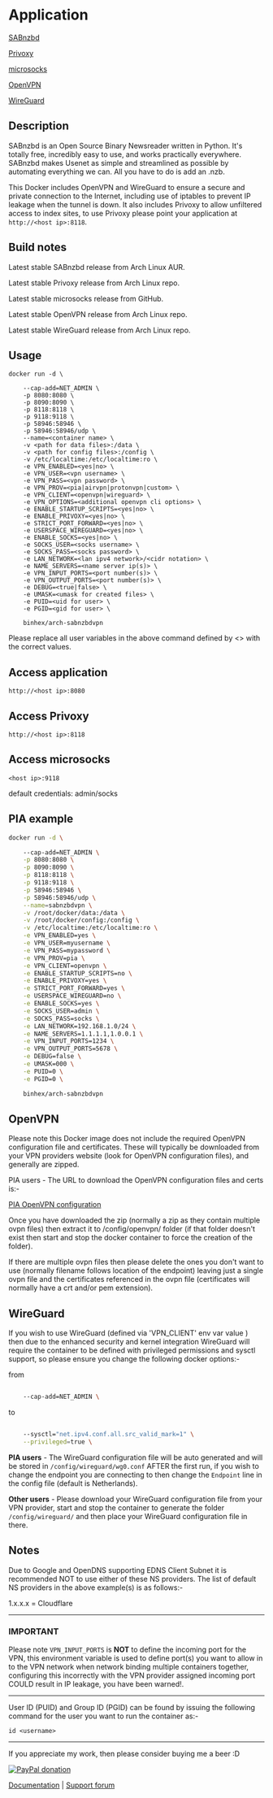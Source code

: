 # Application

<!-- markdownlint-disable MD033 -->

[SABnzbd](http://sabnzbd.org/)

[Privoxy](http://www.privoxy.org/)

[microsocks](https://github.com/rofl0r/microsocks)

[OpenVPN](https://openvpn.net/)

[WireGuard](https://www.wireguard.com/)

## Description

SABnzbd is an Open Source Binary Newsreader written in Python. It's totally
free, incredibly easy to use, and works practically everywhere. SABnzbd makes
Usenet as simple and streamlined as possible by automating everything we can.
All you have to do is add an .nzb.

This Docker includes OpenVPN and WireGuard to ensure a secure and private
connection to the Internet, including use of iptables to prevent IP leakage when
the tunnel is down. It also includes Privoxy to allow unfiltered access to index
sites, to use Privoxy please point your application at `http://<host ip>:8118`.

## Build notes

Latest stable SABnzbd release from Arch Linux AUR.

Latest stable Privoxy release from Arch Linux repo.

Latest stable microsocks release from GitHub.

Latest stable OpenVPN release from Arch Linux repo.

Latest stable WireGuard release from Arch Linux repo.

## Usage

```text
docker run -d \

    --cap-add=NET_ADMIN \
    -p 8080:8080 \
    -p 8090:8090 \
    -p 8118:8118 \
    -p 9118:9118 \
    -p 58946:58946 \
    -p 58946:58946/udp \
    --name=<container name> \
    -v <path for data files>:/data \
    -v <path for config files>:/config \
    -v /etc/localtime:/etc/localtime:ro \
    -e VPN_ENABLED=<yes|no> \
    -e VPN_USER=<vpn username> \
    -e VPN_PASS=<vpn password> \
    -e VPN_PROV=<pia|airvpn|protonvpn|custom> \
    -e VPN_CLIENT=<openvpn|wireguard> \
    -e VPN_OPTIONS=<additional openvpn cli options> \
    -e ENABLE_STARTUP_SCRIPTS=<yes|no> \
    -e ENABLE_PRIVOXY=<yes|no> \
    -e STRICT_PORT_FORWARD=<yes|no> \
    -e USERSPACE_WIREGUARD=<yes|no> \
    -e ENABLE_SOCKS=<yes|no> \
    -e SOCKS_USER=<socks username> \
    -e SOCKS_PASS=<socks password> \
    -e LAN_NETWORK=<lan ipv4 network>/<cidr notation> \
    -e NAME_SERVERS=<name server ip(s)> \
    -e VPN_INPUT_PORTS=<port number(s)> \
    -e VPN_OUTPUT_PORTS=<port number(s)> \
    -e DEBUG=<true|false> \
    -e UMASK=<umask for created files> \
    -e PUID=<uid for user> \
    -e PGID=<gid for user> \

    binhex/arch-sabnzbdvpn

```

Please replace all user variables in the above command defined by <> with the
correct values.

## Access application

`http://<host ip>:8080`

## Access Privoxy

`http://<host ip>:8118`

## Access microsocks

`<host ip>:9118`

default credentials: admin/socks

## PIA example

```bash
docker run -d \

    --cap-add=NET_ADMIN \
    -p 8080:8080 \
    -p 8090:8090 \
    -p 8118:8118 \
    -p 9118:9118 \
    -p 58946:58946 \
    -p 58946:58946/udp \
    --name=sabnzbdvpn \
    -v /root/docker/data:/data \
    -v /root/docker/config:/config \
    -v /etc/localtime:/etc/localtime:ro \
    -e VPN_ENABLED=yes \
    -e VPN_USER=myusername \
    -e VPN_PASS=mypassword \
    -e VPN_PROV=pia \
    -e VPN_CLIENT=openvpn \
    -e ENABLE_STARTUP_SCRIPTS=no \
    -e ENABLE_PRIVOXY=yes \
    -e STRICT_PORT_FORWARD=yes \
    -e USERSPACE_WIREGUARD=no \
    -e ENABLE_SOCKS=yes \
    -e SOCKS_USER=admin \
    -e SOCKS_PASS=socks \
    -e LAN_NETWORK=192.168.1.0/24 \
    -e NAME_SERVERS=1.1.1.1,1.0.0.1 \
    -e VPN_INPUT_PORTS=1234 \
    -e VPN_OUTPUT_PORTS=5678 \
    -e DEBUG=false \
    -e UMASK=000 \
    -e PUID=0 \
    -e PGID=0 \

    binhex/arch-sabnzbdvpn

```

## OpenVPN

Please note this Docker image does not include the required OpenVPN
configuration file and certificates. These will typically be downloaded from
your VPN providers website (look for OpenVPN configuration files), and generally
are zipped.

PIA users - The URL to download the OpenVPN configuration files and certs is:-

[PIA OpenVPN configuration](https://www.privateinternetaccess.com/openvpn/openvpn.zip)

Once you have downloaded the zip (normally a zip as they contain multiple ovpn
files) then extract it to /config/openvpn/ folder (if that folder doesn't exist
then start and stop the docker container to force the creation of the folder).

If there are multiple ovpn files then please delete the ones you don't want to
use (normally filename follows location of the endpoint) leaving just a single
ovpn file and the certificates referenced in the ovpn file (certificates will
normally have a crt and/or pem extension).

## WireGuard

If you wish to use WireGuard (defined via 'VPN_CLIENT' env var value ) then due
to the enhanced security and kernel integration WireGuard will require the
container to be defined with privileged permissions and sysctl support, so
please ensure you change the following docker options:-

from

``` bash

    --cap-add=NET_ADMIN \

```

to

``` bash

    --sysctl="net.ipv4.conf.all.src_valid_mark=1" \
    --privileged=true \

```

**PIA users** - The WireGuard configuration file will be auto generated and will
be stored in ```/config/wireguard/wg0.conf``` AFTER the first run, if you wish
to change the endpoint you are connecting to then change the ```Endpoint``` line
in the config file (default is Netherlands).

**Other users** - Please download your WireGuard configuration file from your
VPN provider, start and stop the container to generate the folder
```/config/wireguard/``` and then place your WireGuard configuration file in
there.

## Notes

Due to Google and OpenDNS supporting EDNS Client Subnet it is recommended NOT to
use either of these NS providers.
The list of default NS providers in the above example(s) is as follows:-

1.x.x.x = Cloudflare

---

### IMPORTANT

Please note `VPN_INPUT_PORTS` is **NOT** to define the incoming port for the
VPN, this environment variable is used to define port(s) you want to allow in to
the VPN network when network binding multiple containers together, configuring
this incorrectly with the VPN provider assigned incoming port COULD result in IP
leakage, you have been warned!.

---

User ID (PUID) and Group ID (PGID) can be found by issuing the following command
for the user you want to run the container as:-

`id <username>`

---

If you appreciate my work, then please consider buying me a beer  :D

[![PayPal donation](https://www.paypal.com/en_US/i/btn/btn_donate_SM.gif)](https://www.paypal.com/cgi-bin/webscr?cmd=_s-xclick&hosted_button_id=MM5E27UX6AUU4)

[Documentation](https://github.com/binhex/documentation) | [Support forum](http://forums.unraid.net/index.php?topic=45822.0)
